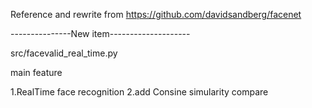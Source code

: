 Reference and rewrite from https://github.com/davidsandberg/facenet

---------------New item--------------------

src/facevalid_real_time.py

main feature

1.RealTime face recognition
2.add Consine simularity compare